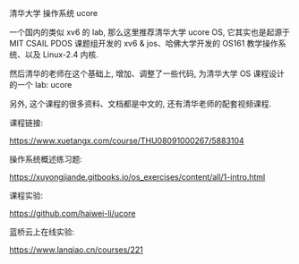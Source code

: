 
清华大学 操作系统 ucore

一个国内的类似 xv6 的 lab, 那么这里推荐清华大学 ucore OS,  它其实也是起源于 MIT CSAIL PDOS 课题组开发的 xv6 & jos、哈佛大学开发的 OS161 教学操作系统、以及 Linux-2.4 内核.

然后清华的老师在这个基础上, 增加、调整了一些代码, 为清华大学 OS 课程设计的一个 lab: ucore

另外, 这个课程的很多资料、文档都是中文的, 还有清华老师的配套视频课程.

课程链接:

https://www.xuetangx.com/course/THU08091000267/5883104

操作系统概述练习题:

https://xuyongjiande.gitbooks.io/os_exercises/content/all/1-intro.html

课程实验:

https://github.com/haiwei-li/ucore

蓝桥云上在线实验:

https://www.lanqiao.cn/courses/221

